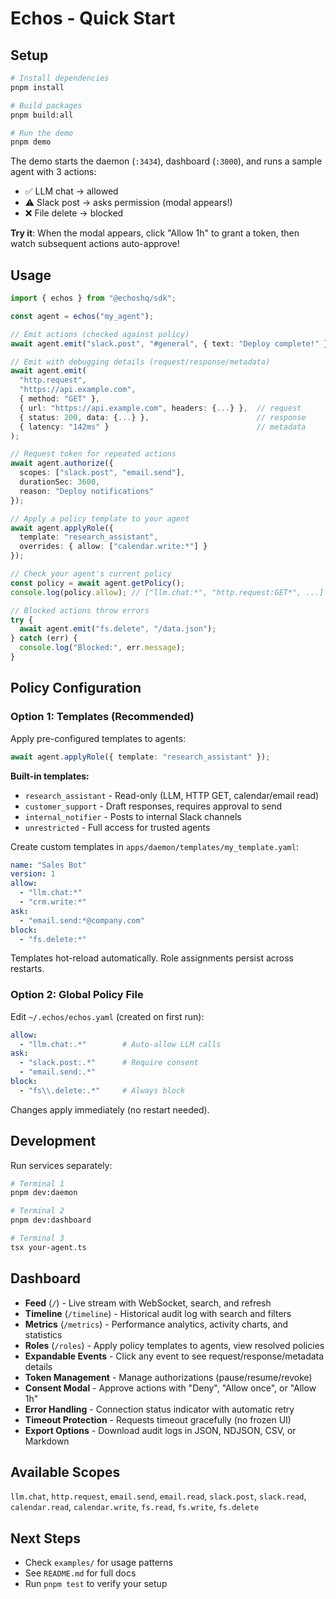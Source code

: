 # Echos - Quick Start

## Setup

```bash
# Install dependencies
pnpm install

# Build packages
pnpm build:all

# Run the demo
pnpm demo
```

The demo starts the daemon (`:3434`), dashboard (`:3000`), and runs a sample agent with 3 actions:

- ✅ LLM chat → allowed
- ⚠️  Slack post → asks permission (modal appears!)
- ❌ File delete → blocked

**Try it**: When the modal appears, click "Allow 1h" to grant a token, then watch subsequent actions auto-approve!

## Usage

```typescript
import { echos } from "@echoshq/sdk";

const agent = echos("my_agent");

// Emit actions (checked against policy)
await agent.emit("slack.post", "#general", { text: "Deploy complete!" });

// Emit with debugging details (request/response/metadata)
await agent.emit(
  "http.request",
  "https://api.example.com",
  { method: "GET" },
  { url: "https://api.example.com", headers: {...} },  // request
  { status: 200, data: {...} },                        // response
  { latency: "142ms" }                                 // metadata
);

// Request token for repeated actions
await agent.authorize({
  scopes: ["slack.post", "email.send"],
  durationSec: 3600,
  reason: "Deploy notifications"
});

// Apply a policy template to your agent
await agent.applyRole({
  template: "research_assistant",
  overrides: { allow: ["calendar.write:*"] }
});

// Check your agent's current policy
const policy = await agent.getPolicy();
console.log(policy.allow); // ["llm.chat:*", "http.request:GET*", ...]

// Blocked actions throw errors
try {
  await agent.emit("fs.delete", "/data.json");
} catch (err) {
  console.log("Blocked:", err.message);
}
```

## Policy Configuration

### Option 1: Templates (Recommended)

Apply pre-configured templates to agents:

```typescript
await agent.applyRole({ template: "research_assistant" });
```

**Built-in templates:**
- `research_assistant` - Read-only (LLM, HTTP GET, calendar/email read)
- `customer_support` - Draft responses, requires approval to send
- `internal_notifier` - Posts to internal Slack channels
- `unrestricted` - Full access for trusted agents

Create custom templates in `apps/daemon/templates/my_template.yaml`:

```yaml
name: "Sales Bot"
version: 1
allow:
  - "llm.chat:*"
  - "crm.write:*"
ask:
  - "email.send:*@company.com"
block:
  - "fs.delete:*"
```

Templates hot-reload automatically. Role assignments persist across restarts.

### Option 2: Global Policy File

Edit `~/.echos/echos.yaml` (created on first run):

```yaml
allow:
  - "llm.chat:.*"        # Auto-allow LLM calls
ask:
  - "slack.post:.*"      # Require consent
  - "email.send:.*"
block:
  - "fs\\.delete:.*"     # Always block
```

Changes apply immediately (no restart needed).

## Development

Run services separately:

```bash
# Terminal 1
pnpm dev:daemon

# Terminal 2  
pnpm dev:dashboard

# Terminal 3
tsx your-agent.ts
```

## Dashboard

- **Feed** (`/`) - Live stream with WebSocket, search, and refresh
- **Timeline** (`/timeline`) - Historical audit log with search and filters
- **Metrics** (`/metrics`) - Performance analytics, activity charts, and statistics
- **Roles** (`/roles`) - Apply policy templates to agents, view resolved policies
- **Expandable Events** - Click any event to see request/response/metadata details
- **Token Management** - Manage authorizations (pause/resume/revoke)
- **Consent Modal** - Approve actions with "Deny", "Allow once", or "Allow 1h"
- **Error Handling** - Connection status indicator with automatic retry
- **Timeout Protection** - Requests timeout gracefully (no frozen UI)
- **Export Options** - Download audit logs in JSON, NDJSON, CSV, or Markdown

## Available Scopes

`llm.chat`, `http.request`, `email.send`, `email.read`, `slack.post`, `slack.read`, `calendar.read`, `calendar.write`, `fs.read`, `fs.write`, `fs.delete`

## Next Steps

- Check `examples/` for usage patterns
- See `README.md` for full docs
- Run `pnpm test` to verify your setup
